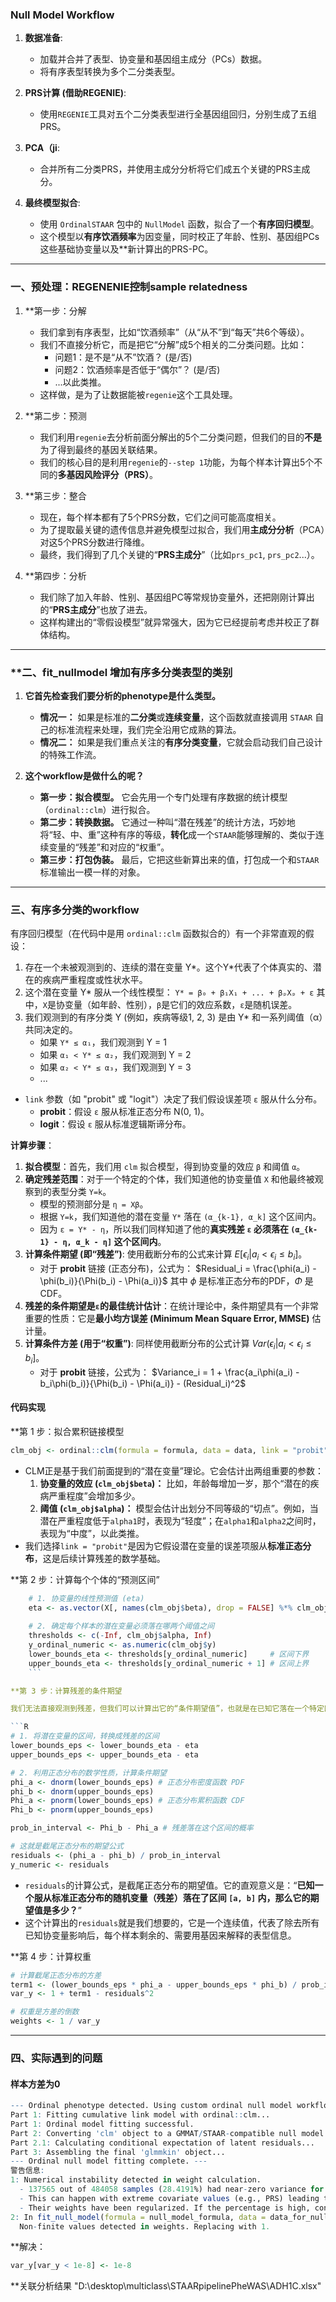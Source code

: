 
### Null Model Workflow

1.  **数据准备**:
    *   加载并合并了表型、协变量和基因组主成分（PCs）数据。
    *   将有序表型转换为多个二分类表型。

2.  **PRS计算 (借助REGENIE)**:
    *   使用`REGENIE`工具对五个二分类表型进行全基因组回归，分别生成了五组PRS。

3.  **PCA（ji**:
    *   合并所有二分类PRS，并使用主成分分析将它们成五个关键的PRS主成分。

4.  **最终模型拟合**:
    *   使用 `OrdinalSTAAR` 包中的 `NullModel` 函数，拟合了一个**有序回归模型**。
    *   这个模型以**有序饮酒频率**为因变量，同时校正了年龄、性别、基因组PCs这些基础协变量以及**新计算出的PRS-PC。



---
### 一、预处理：REGENENIE控制sample relatedness

1.  **第一步：分解 
    *   我们拿到有序表型，比如“饮酒频率”（从“从不”到“每天”共6个等级）。
    *   我们不直接分析它，而是把它“分解”成5个相关的二分类问题。比如：
        *   问题1：是不是“从不”饮酒？ (是/否)
        *   问题2：饮酒频率是否低于“偶尔”？ (是/否)
        *   ...以此类推。
    *   这样做，是为了让数据能被`regenie`这个工具处理。

2.  **第二步：预测
    *   我们利用`regenie`去分析前面分解出的5个二分类问题，但我们的目的**不是**为了得到最终的基因关联结果。
    *   我们的核心目的是利用`regenie`的`--step 1`功能，为每个样本计算出5个不同的**多基因风险评分（PRS）**。

3.  **第三步：整合
    *   现在，每个样本都有了5个PRS分数，它们之间可能高度相关。
    *   为了提取最关键的遗传信息并避免模型过拟合，我们用**主成分分析**（PCA）对这5个PRS分数进行降维。
    *   最终，我们得到了几个关键的“**PRS主成分**”（比如`prs_pc1`, `prs_pc2`...）。

4.  **第四步：分析
    *   我们除了加入年龄、性别、基因组PC等常规协变量外，还把刚刚计算出的“**PRS主成分**”也放了进去。
    *   这样构建出的“零假设模型”就异常强大，因为它已经提前考虑并校正了群体结构。

---
### **二、fit_nullmodel 增加有序多分类表型的类别

1.  **它首先检查我们要分析的phenotype是什么类型。**
    *   **情况一：** 如果是标准的**二分类**或**连续变量**，这个函数就直接调用 `STAAR` 自己的标准流程来处理，我们完全沿用它成熟的算法。
    *   **情况二：** 如果是我们重点关注的**有序分类变量**，它就会启动我们自己设计的特殊工作流。

2.  **这个workflow是做什么的呢？**
    *   **第一步：拟合模型。** 它会先用一个专门处理有序数据的统计模型（`ordinal::clm`）进行拟合。
    *   **第二步：转换数据。** 它通过一种叫“潜在残差”的统计方法，巧妙地将“轻、中、重”这种有序的等级，**转化**成一个`STAAR`能够理解的、类似于连续变量的“残差”和对应的“权重”。
    *   **第三步：打包伪装。** 最后，它把这些新算出来的值，打包成一个和`STAAR`标准输出一模一样的对象。

---
### 三、有序多分类的workflow

有序回归模型（在代码中是用 `ordinal::clm` 函数拟合的）有一个非常直观的假设：

1.  存在一个未被观测到的、连续的潜在变量 Y*。这个Y*代表了个体真实的、潜在的疾病严重程度或性状水平。
2.  这个潜在变量 Y* 服从一个线性模型：
    `Y* = β₀ + β₁X₁ + ... + βₚXₚ + ε`
    其中，`X`是协变量（如年龄、性别），`β`是它们的效应系数，`ε`是随机误差。
3.  我们观测到的有序分类 Y (例如，疾病等级1, 2, 3) 是由 Y* 和一系列阈值（α）共同决定的。
    *   如果 `Y* ≤ α₁`，我们观测到 Y = 1
    *   如果 `α₁ < Y* ≤ α₂`，我们观测到 Y = 2
    *   如果 `α₂ < Y* ≤ α₃`，我们观测到 Y = 3
    *   ...
*   `link` 参数（如 "probit" 或 "logit"）决定了我们假设误差项 `ε` 服从什么分布。
    *   **probit**：假设 `ε` 服从标准正态分布 N(0, 1)。
    *   **logit**：假设 `ε` 服从标准逻辑斯谛分布。

**计算步骤**：
1.  **拟合模型**：首先，我们用 `clm` 拟合模型，得到协变量的效应 `β` 和阈值 `α`。
2.  **确定残差范围**：对于一个特定的个体，我们知道他的协变量值 `X` 和他最终被观察到的表型分类 `Y=k`。
    *   模型的预测部分是 `η = Xβ`。
    *   根据 `Y=k`，我们知道他的潜在变量 `Y*` 落在 `(α_{k-1}, α_k]` 这个区间内。
    *   因为 `ε = Y* - η`，所以我们同样知道了他的**真实残差 `ε` 必须落在 `(α_{k-1} - η, α_k - η]` 这个区间内**。
3.  **计算条件期望 (即“残差”)**: 使用截断分布的公式来计算 $E[\epsilon_i | a_i < \epsilon_i \le b_i]$。
    *   对于 **probit** 链接 (正态分布)，公式为：
        $Residual_i = \frac{\phi(a_i) - \phi(b_i)}{\Phi(b_i) - \Phi(a_i)}$
    其中 $\phi$ 是标准正态分布的PDF，$\Phi$ 是CDF。
4.  **残差的条件期望是`ε`的最佳统计估计**：在统计理论中，条件期望具有一个非常重要的性质：它是**最小均方误差 (Minimum Mean Square Error, MMSE)** 估计量。
5.  **计算条件方差 (用于“权重”)**: 同样使用截断分布的公式计算 $Var(\epsilon_i | a_i < \epsilon_i \le b_i]$。
    *   对于 **probit** 链接，公式为：
        $Variance_i = 1 + \frac{a_i\phi(a_i) - b_i\phi(b_i)}{\Phi(b_i) - \Phi(a_i)} - (Residual_i)^2$

#### 代码实现

**第 1 步：拟合累积链接模型

```R
clm_obj <- ordinal::clm(formula = formula, data = data, link = "probit", ...)
```

*   CLM正是基于我们前面提到的“潜在变量”理论。它会估计出两组重要的参数：
	1.  **协变量的效应 (`clm_obj$beta`)：** 比如，年龄每增加一岁，那个“潜在的疾病严重程度”会增加多少。
	2.  **阈值 (`clm_obj$alpha`)：** 模型会估计出划分不同等级的“切点”。例如，当潜在严重程度低于`alpha1`时，表现为“轻度”；在`alpha1`和`alpha2`之间时，表现为“中度”，以此类推。
*   我们选择`link = "probit"`是因为它假设潜在变量的误差项服从**标准正态分布**，这是后续计算残差的数学基础。

**第 2 步：计算每个个体的“预测区间”

```R
    # 1. 协变量的线性预测值 (eta)
    eta <- as.vector(X[, names(clm_obj$beta), drop = FALSE] %*% clm_obj$beta)
    
    # 2. 确定每个样本的潜在变量必须落在哪两个阈值之间
    thresholds <- c(-Inf, clm_obj$alpha, Inf)
    y_ordinal_numeric <- as.numeric(clm_obj$y)
    lower_bounds_eta <- thresholds[y_ordinal_numeric]     # 区间下界
    upper_bounds_eta <- thresholds[y_ordinal_numeric + 1] # 区间上界
    ```

**第 3 步：计算残差的条件期望

我们无法直接观测到残差，但我们可以计算出它的“条件期望值”，也就是在已知它落在一个特定区间的前提下，对它的最佳猜测。

```R
# 1. 将潜在变量的区间，转换成残差的区间
lower_bounds_eps <- lower_bounds_eta - eta
upper_bounds_eps <- upper_bounds_eta - eta

# 2. 利用正态分布的数学性质，计算条件期望
phi_a <- dnorm(lower_bounds_eps) # 正态分布密度函数 PDF
phi_b <- dnorm(upper_bounds_eps)
Phi_a <- pnorm(lower_bounds_eps) # 正态分布累积函数 CDF
Phi_b <- pnorm(upper_bounds_eps)

prob_in_interval <- Phi_b - Phi_a # 残差落在这个区间的概率

# 这就是截尾正态分布的期望公式
residuals <- (phi_a - phi_b) / prob_in_interval 
y_numeric <- residuals
```

*   `residuals`的计算公式，是截尾正态分布的期望值。它的直观意义是：“**已知一个服从标准正态分布的随机变量（残差）落在了区间 `[a, b]` 内，那么它的期望值是多少？**”
*   这个计算出的`residuals`就是我们想要的，它是一个连续值，代表了除去所有已知协变量影响后，每个样本剩余的、需要用基因来解释的表型信息。

**第 4 步：计算权重

```R
# 计算截尾正态分布的方差
term1 <- (lower_bounds_eps * phi_a - upper_bounds_eps * phi_b) / prob_in_interval
var_y <- 1 + term1 - residuals^2

# 权重是方差的倒数
weights <- 1 / var_y
```

---

### 四、实际遇到的问题

#### 样本方差为0

```R
--- Ordinal phenotype detected. Using custom ordinal null model workflow. ---
Part 1: Fitting cumulative link model with ordinal::clm...
Part 1: Ordinal model fitting successful.
Part 2: Converting 'clm' object to a GMMAT/STAAR-compatible null model...
Part 2.1: Calculating conditional expectation of latent residuals...
Part 3: Assembling the final 'glmmkin' object...
--- Ordinal null model fitting complete. ---
警告信息:
1: Numerical instability detected in weight calculation.
  - 137565 out of 484058 samples (28.4191%) had near-zero variance for latent residuals.
  - This can happen with extreme covariate values (e.g., PRS) leading to perfect prediction.
  - Their weights have been regularized. If the percentage is high, consider checking for covariate separation. 
2: In fit_null_model(formula = null_model_formula, data = data_for_null_model,  :
  Non-finite values detected in weights. Replacing with 1.
```

**解决：

```R
var_y[var_y < 1e-8] <- 1e-8
```

**关联分析结果
"D:\desktop\multiclass\STAARpipelinePheWAS\ADH1C.xlsx"
